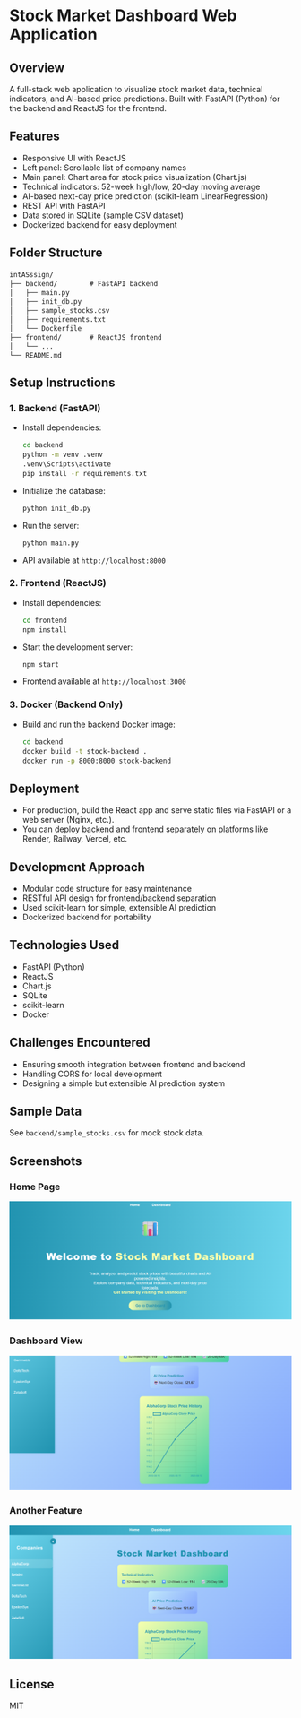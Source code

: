 # Stock Market Dashboard Web Application

## Overview
A full-stack web application to visualize stock market data, technical indicators, and AI-based price predictions. Built with FastAPI (Python) for the backend and ReactJS for the frontend.

## Features
- Responsive UI with ReactJS
- Left panel: Scrollable list of company names
- Main panel: Chart area for stock price visualization (Chart.js)
- Technical indicators: 52-week high/low, 20-day moving average
- AI-based next-day price prediction (scikit-learn LinearRegression)
- REST API with FastAPI
- Data stored in SQLite (sample CSV dataset)
- Dockerized backend for easy deployment

## Folder Structure
```
intASssign/
├── backend/        # FastAPI backend
│   ├── main.py
│   ├── init_db.py
│   ├── sample_stocks.csv
│   ├── requirements.txt
│   └── Dockerfile
├── frontend/       # ReactJS frontend
│   └── ...
└── README.md
```

## Setup Instructions

### 1. Backend (FastAPI)
- Install dependencies:
  ```bash
  cd backend
  python -m venv .venv
  .venv\Scripts\activate
  pip install -r requirements.txt
  ```
- Initialize the database:
  ```bash
  python init_db.py
  ```
- Run the server:
  ```bash
  python main.py
  ```
- API available at `http://localhost:8000`

### 2. Frontend (ReactJS)
- Install dependencies:
  ```bash
  cd frontend
  npm install
  ```
- Start the development server:
  ```bash
  npm start
  ```
- Frontend available at `http://localhost:3000`

### 3. Docker (Backend Only)
- Build and run the backend Docker image:
  ```bash
  cd backend
  docker build -t stock-backend .
  docker run -p 8000:8000 stock-backend
  ```

## Deployment
- For production, build the React app and serve static files via FastAPI or a web server (Nginx, etc.).
- You can deploy backend and frontend separately on platforms like Render, Railway, Vercel, etc.

## Development Approach
- Modular code structure for easy maintenance
- RESTful API design for frontend/backend separation
- Used scikit-learn for simple, extensible AI prediction
- Dockerized backend for portability

## Technologies Used
- FastAPI (Python)
- ReactJS
- Chart.js
- SQLite
- scikit-learn
- Docker

## Challenges Encountered
- Ensuring smooth integration between frontend and backend
- Handling CORS for local development
- Designing a simple but extensible AI prediction system

## Sample Data
See `backend/sample_stocks.csv` for mock stock data.

## Screenshots  

### Home Page  
![Home Page](screenshots/Screenshot%202025-08-16%20122044.png)  

### Dashboard View  
![Dashboard](screenshots/Screenshot%202025-08-16%20122029.png)  

### Another Feature  
![Dashboard](screenshots/Screenshot%202025-08-16%20121828.png)  


## License
MIT
